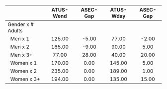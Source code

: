 
|                      |    ATUS-Wend |     ASEC-Gap |    ATUS-Wday |     ASEC-Gap |
| -------------------- | :----------: | :----------: | :----------: | :----------: |
| Gender x # Adults    |              |              |              |              |
| &nbsp;&nbsp;Men x 1  |       125.00 |        -5.00 |        77.00 |        -2.00 |
| &nbsp;&nbsp;Men x 2  |       165.00 |        -9.00 |        90.00 |         5.00 |
| &nbsp;&nbsp;Men x 3+ |        77.00 |        28.00 |        40.00 |        20.00 |
| &nbsp;&nbsp;Women x 1 |       170.00 |         0.00 |       145.00 |         5.00 |
| &nbsp;&nbsp;Women x 2 |       235.00 |         0.00 |       189.00 |         1.00 |
| &nbsp;&nbsp;Women x 3+ |       194.00 |         0.00 |       135.00 |        15.00 |

